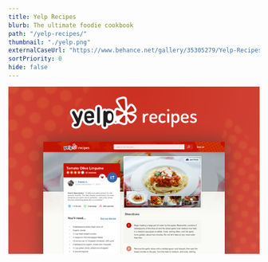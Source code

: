 ```yaml
---
title: Yelp Recipes
blurb: The ultimate foodie cookbook
path: "/yelp-recipes/"
thumbnail: "./yelp.png"
externalCaseUrl: "https://www.behance.net/gallery/35305279/Yelp-Recipes-Web-Concept"
sortPriority: 0
hide: false
---
```


![Yelp Recipes](./yelp.png)